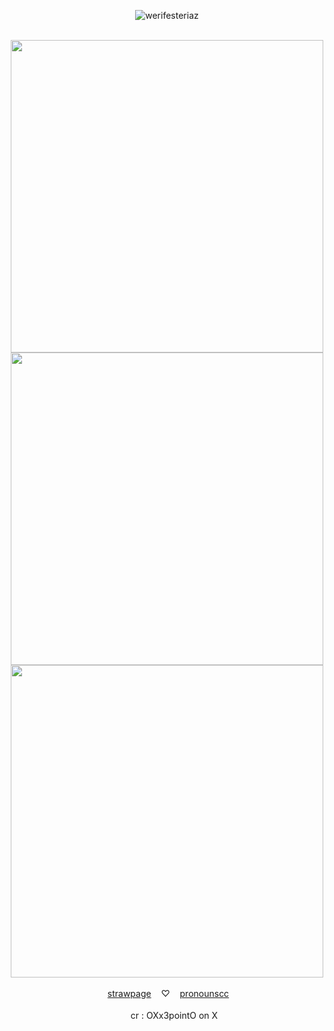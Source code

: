 <p align="center"> <img src="https://komarev.com/ghpvc/?username=werifesteriaz&label=%3C%F0%9D%9F%91&color=becc51&style=flat" alt="werifesteriaz" /> </p>
‎ 
<div align="center">
<img src="https://64.media.tumblr.com/ebb8f7a298e88bcf3de2a4748acb4310/d380fff22bb5d32d-26/s2048x3072/05b68d9f2f9569bc2e6bf33300b10cf75af7dc02.pnj" width="500">
</div>
<div align="center">
<img src="https://files.catbox.moe/yl3rnx.png" width="500">
</div>
<div align="center">
<img src="https://64.media.tumblr.com/ebb8f7a298e88bcf3de2a4748acb4310/d380fff22bb5d32d-26/s2048x3072/05b68d9f2f9569bc2e6bf33300b10cf75af7dc02.pnj" width="500">
</div>
‎ 
<div align="center">‎
<a href="https://revythille.straw.page/">strawpage</a>‎ ‎ ‎ ‎ ‎♡‎ ‎ ‎ ‎ <a href="https://pronouns.cc/@revythille.">pronounscc</a>
</div>
‎ 
<div align="center">
<img src="https://64.media.tumblr.com/f37019421e109e519743fe0ebdde4385/a251213c95b11efb-aa/s75x75_c1/51f24e94acb3db09e865f4bb614aef895d000b33.gifv" width="15">‎ ‎ cr : OXx3pointO on X
</div>
